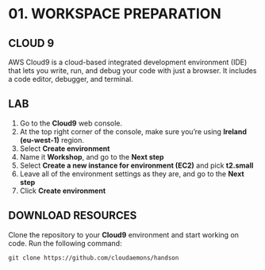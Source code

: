 # 01. WORKSPACE PREPARATION

## CLOUD 9

AWS Cloud9 is a cloud-based integrated development environment (IDE) that lets you write, run, and debug your code with just a browser. It includes a code editor, debugger, and terminal.

## LAB

1. Go to the  **Cloud9** web console.
2. At the top right corner of the console, make sure you’re using **Ireland (eu-west-1)** region.
3. Select **Create environment**
4. Name it **Workshop**, and go to the **Next step**
5. Select **Create a new instance for environment (EC2)** and pick **t2.small**
6. Leave all of the environment settings as they are, and go to the **Next step**
10. Click **Create environment**

## DOWNLOAD RESOURCES

Clone the repository to your **Cloud9** environment and start working on code. Run the following command:

    git clone https://github.com/cloudaemons/handson
